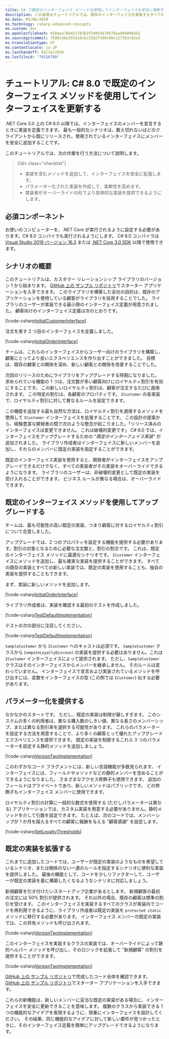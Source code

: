 ```yaml
---
title: C# で既定のインターフェイス メソッドを使用してインターフェイスを安全に更新する
description: この高度なチュートリアルでは、既存のインターフェイスを実装するすべてのクラスと構造体を損なうことなく、そのインターフェイスの定義に新しい機能を安全に追加する方法について説明します。
ms.date: 05/06/2019
ms.technlogy: csharp-advanced-concepts
ms.custom: mvc
ms.openlocfilehash: 650aea78b421783b3f249b3670578aa60e800ab2
ms.sourcegitcommit: 7588136e355e10cbc2582f389c90c127363c02a5
ms.translationtype: HT
ms.contentlocale: ja-JP
ms.lasthandoff: 03/14/2020
ms.locfileid: "79156780"
---
```

# <a name="tutorial-update-interfaces-with-default-interface-methods-in-c-80"></a>チュートリアル: C# 8.0 で既定のインターフェイス メソッドを使用してインターフェイスを更新する

.NET Core 3.0 上の C# 8.0 以降では、インターフェイスのメンバーを宣言するときに実装を定義できます。 最も一般的なシナリオは、数え切れないほどのクライアントから既にリリースされ、使用されているインターフェイスにメンバーを安全に追加することです。

このチュートリアルでは、次の作業を行う方法について説明します。

> [!div class="checklist"]
>
> * 実装を含むメソッドを追加して、インターフェイスを安全に拡張します。
> * パラメーター化された実装を作成して、柔軟性を高めます。
> * 実装者がオーバーライドの形でより具体的な実装を提供できるようにします。

## <a name="prerequisites"></a>必須コンポーネント

お使いのコンピューターを、.NET Core が実行されるように設定する必要があります。C# 8.0 コンパイラも実行されるようにします。 C# 8.0 コンパイラは [Visual Studio 2019 バージョン 16.3](https://visualstudio.microsoft.com/downloads/?utm_medium=microsoft&utm_source=docs.microsoft.com&utm_campaign=inline+link&utm_content=download+vs2019) または [.NET Core 3.0 SDK](https://dotnet.microsoft.com/download) 以降で使用できます。

## <a name="scenario-overview"></a>シナリオの概要

このチュートリアルは、カスタマー リレーションシップ ライブラリのバージョン 1 から始まります。 [GitHub 上の サンプル リポジトリ](https://github.com/dotnet/samples/tree/master/csharp/tutorials/default-interface-members-versions/starter/customer-relationship)でスターター アプリケーションを入手できます。 このライブラリを構築した会社の目的は、既存のアプリケーションを使用している顧客がライブラリを採用することでした。 ライブラリのユーザーが実装できる最小限のインターフェイス定義が用意されました。 顧客向けのインターフェイス定義は次のとおりです。

[!code-csharp[InitialCustomerInterface](~/samples/snippets/csharp/tutorials/default-interface-members-versions/starter/customer-relationship/ICustomer.cs?name=SnippetICustomerVersion1)]

注文を表す 2 つ目のインターフェイスを定義しました。

[!code-csharp[InitialOrderInterface](~/samples/snippets/csharp/tutorials/default-interface-members-versions/starter/customer-relationship/IOrder.cs?name=SnippetIorderVersion1)]

チームは、これらのインターフェイスからユーザー向けのライブラリを構築し、顧客にとってより良いエクスペリエンスを作り出すことができました。 目標は、既存の顧客との関係を深め、新しい顧客との関係を改善することでした。

次回のリリースのためにライブラリをアップグレードする時期になりました。 求められている機能の 1 つは、注文数が多い顧客向けにロイヤルティ割引を有効にすることです。 この新しいロイヤルティ割引は、顧客が注文するたびに適用されます。 この特定の割引は、各顧客のプロパティです。 `ICustomer` の各実装で、ロイヤルティ割引に対して異なるルールを設定できます。

この機能を追加する最も自然な方法は、ロイヤルティ割引を適用するメソッドを使用して `ICustomer` インターフェイスを拡張することです。 この設計の提案から、経験豊富な開発者の間で次のような懸念が起こりました。「リリース済みのインターフェイスは変更できません。 これは破壊的変更です」 C# 8.0 では、インターフェイスをアップグレードするための "*既定のインターフェイス実装*" が追加されました。 ライブラリ作成者はインターフェイスに新しいメンバーを追加し、それらのメンバーに既定の実装を指定することができます。

既定のインターフェイス実装を使用すると、開発者がインターフェイスをアップグレードできるだけでなく、すべての実装者がその実装をオーバーライドできるようになります。 ライブラリのユーザーは、非破壊的変更として既定の実装を受け入れることができます。 ビジネス ルールが異なる場合は、オーバーライドできます。

## <a name="upgrade-with-default-interface-methods"></a>既定のインターフェイス メソッドを使用してアップグレードする

チームは、最も可能性の高い既定の実装、つまり顧客に対するロイヤルティ割引について合意しました。

アップグレードでは、2 つのプロパティを設定する機能を提供する必要があります。割引の対象となるために必要な注文数と、割引の割合です。 これは、既定のインターフェイス メソッドに最適なシナリオです。 `ICustomer` インターフェイスにメソッドを追加し、最も確実な実装を提供することができます。 すべての既存の実装とすべての新しい実装では、既定の実装を使用することも、独自の実装を提供することもできます。

まず、実装に新しいメソッドを追加します。

[!code-csharp[InitialOrderInterface](~/samples/snippets/csharp/tutorials/default-interface-members-versions/finished/customer-relationship/ICustomer.cs?name=SnippetLoyaltyDiscountVersionOne)]

ライブラリ作成者は、実装を確認する最初のテストを作成しました。

[!code-csharp[TestDefaultImplementation](~/samples/snippets/csharp/tutorials/default-interface-members-versions/finished/customer-relationship/Program.cs?name=SnippetTestDefaultImplementation)]

テストの次の部分に注目してください。

[!code-csharp[TestDefaultImplementation](~/samples/snippets/csharp/tutorials/default-interface-members-versions/finished/customer-relationship/Program.cs?name=SnippetHighlightCast)]

`SampleCustomer` から `ICustomer` へのキャストは必須です。 `SampleCustomer` クラスから `ComputeLoyaltyDiscount` の実装を提供する必要はありません。これは `ICustomer` インターフェイスによって提供されます。 ただし、`SampleCustomer` クラスはそのインターフェイスからメンバーを継承しません。 そのルールは変わっていません。 インターフェイスで宣言および実装されているメソッドを呼び出すには、変数をインターフェイスの型 (この例では `ICustomer`) 似する必要があります。

## <a name="provide-parameterization"></a>パラメーター化を提供する

なかなかのスタートです。 ただし、既定の実装は制限が厳しすぎます。 このシステムの多くの利用者は、異なる購入数のしきい値、異なる長さのメンバーシップ、または異なる割引率を選択する可能性があります。 これらのパラメーターを設定する方法を用意することで、より多くの顧客とって優れたアップグレード エクスペリエンスを提供できます。 既定の実装を制御するこれら 3 つのパラメーターを設定する静的メソッドを追加しましょう。

[!code-csharp[VersionTwoImplementation](~/samples/snippets/csharp/tutorials/default-interface-members-versions/finished/customer-relationship/ICustomer.cs?name=SnippetLoyaltyDiscountVersionTwo)]

このわずかなコード フラグメントには、新しい言語機能が多数見られます。 インターフェイスには、フィールドやメソッドなどの静的メンバーを含めることができるようになりました。 さまざまなアクセス修飾子も使用できます。 追加のフィールドはプライベートであり、新しいメソッドはパブリックです。 どの修飾子もインターフェイス メンバーに使用できます。

ロイヤルティ割引の計算に一般的な数式を使用する (ただしパラメーターは異なる) アプリケーションでは、カスタム実装を用意する必要がありません。静的メソッドを介して引数を設定できます。 たとえば、次のコードでは、メンバーシップが 1 か月を超えるすべての顧客に報酬を与える "顧客感謝" を設定します。

[!code-csharp[SetLoyaltyThresholds](~/samples/snippets/csharp/tutorials/default-interface-members-versions/finished/customer-relationship/Program.cs?name=SnippetSetLoyaltyThresholds)]

## <a name="extend-the-default-implementation"></a>既定の実装を拡張する

これまでに追加したコードでは、ユーザーが既定の実装のようなものを希望しているシナリオ、または関係のない一連のルールを指定するシナリオに便利な実装を提供しました。 最後の機能として、コードを少しリファクターして、ユーザーが既定の実装を基に構築したくなるようなシナリオに対応しましょう。

新規顧客を引き付けたいスタートアップ企業があるとします。 新規顧客の最初の注文には 50% 割引が提供されます。 それ以外の場合、既存の顧客は標準の割引を受けます。 このインターフェイスを実装するすべてのクラスが実装内でコードを再利用できるように、ライブラリ作成者は既定の実装を `protected static` メソッドに移行する必要があります。 インターフェイス メンバーの既定の実装では、この共有メソッドも呼び出されます。

[!code-csharp[VersionTwoImplementation](~/samples/snippets/csharp/tutorials/default-interface-members-versions/finished/customer-relationship/ICustomer.cs?name=SnippetFinalVersion)]

このインターフェイスを実装するクラスの実装では、オーバーライドによって静的ヘルパー メソッドを呼び出し、そのロジックを拡張して "新規顧客" の割引を提供することができます。

[!code-csharp[VersionTwoImplementation](~/samples/snippets/csharp/tutorials/default-interface-members-versions/finished/customer-relationship/SampleCustomer.cs?name=SnippetOverrideAndExtend)]

[GitHub 上の サンプル リポジトリ](https://github.com/dotnet/samples/tree/master/csharp/tutorials/default-interface-members-versions/finished/customer-relationship)で完成したコード全体を確認できます。 [GitHub 上の サンプル リポジトリ](https://github.com/dotnet/samples/tree/master/csharp/tutorials/default-interface-members-versions/starter/customer-relationship)でスターター アプリケーションを入手できます。

これらの新機能は、新しいメンバーに妥当な既定の実装がある場合に、インターフェイスを安全に更新できることを意味します。 複数のクラスから実装できる 1 つの機能的なアイデアを表現するように、慎重にインターフェイスを設計してください。 その結果、同じ機能的なアイデアに対して新しい要件が見つかったときに、そのインターフェイス定義を簡単にアップグレードできるようになります。

